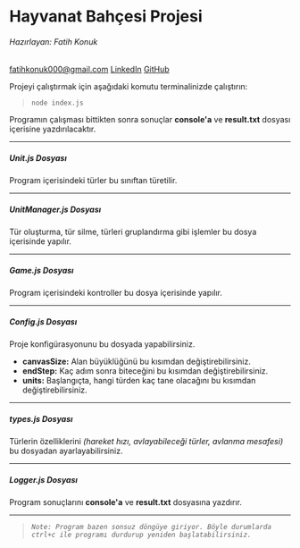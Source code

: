 # Hayvanat Bahçesi Projesi
###### Hazırlayan: Fatih Konuk
fatihkonuk000@gmail.com
[LinkedIn](https://www.linkedin.com/in/fatihkonuk/) [GitHub](https://github.com/fatihkonuk) 


Projeyi çalıştırmak için aşağıdaki komutu terminalinizde çalıştırın:

> `node index.js `

Programın çalışması bittikten sonra sonuçlar **console'a** ve **result.txt** dosyası içerisine yazdırılacaktır.

---

##### Unit.js Dosyası
Program içerisindeki türler bu sınıftan türetilir.

---

##### UnitManager.js Dosyası
Tür oluşturma, tür silme, türleri gruplandırma gibi işlemler bu dosya içerisinde yapılır.

---

##### Game.js Dosyası
Program içerisindeki kontroller bu dosya içerisinde yapılır.

---

##### Config.js Dosyası
Proje konfigürasyonunu bu dosyada yapabilirsiniz.
- **canvasSize:** Alan büyüklüğünü bu kısımdan değiştirebilirsiniz.
- **endStep:** Kaç adım sonra biteceğini bu kısımdan değiştirebilirsiniz.
- **units:** Başlangıçta, hangi türden kaç tane olacağını bu kısımdan değiştirebilirsiniz.

---
##### types.js Dosyası
Türlerin özelliklerini *(hareket hızı, avlayabileceği türler, avlanma mesafesi)* bu dosyadan ayarlayabilirsiniz.

---
##### Logger.js Dosyası
Program sonuçlarını **console'a** ve **result.txt** dosyasına yazdırır.

---
> _`Note: Program bazen sonsuz döngüye giriyor. Böyle durumlarda ctrl+c ile programı durdurup yeniden başlatabilirsiniz.`_
